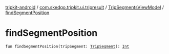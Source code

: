 [tripkit-android](../../index.md) / [com.skedgo.tripkit.ui.tripresult](../index.md) / [TripSegmentsViewModel](index.md) / [findSegmentPosition](./find-segment-position.md)

# findSegmentPosition

`fun findSegmentPosition(tripSegment: `[`TripSegment`](../../com.skedgo.tripkit.routing/-trip-segment/index.md)`): `[`Int`](https://kotlinlang.org/api/latest/jvm/stdlib/kotlin/-int/index.html)